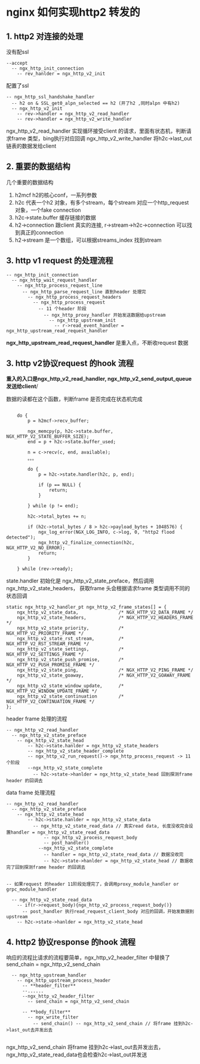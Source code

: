 # nginx 如何实现http2 转发的

## 1. http2 对连接的处理
没有配ssl
```
--accept
  -- ngx_http_init_connection
    -- rev_hanlder = ngx_http_v2_init

```

配置了ssl
```
-- ngx_http_ssl_handshake_handler
  -- h2 on & SSL_get0_alpn_selected == h2 (开了h2 ,同时alpn 中有h2)
  -- ngx_http_v2_init
    -- rev->handler = ngx_http_v2_read_handler
    -- rev->handler = ngx_http_v2_write_handler
```

ngx_http_v2_read_handler 实现循环接受client 的请求，里面有状态机，判断请求frame 类型，bing执行对应回调
ngx_http_v2_write_handler 将h2c->last_out 链表的数据发给client

## 2. 重要的数据结构
几个重要的数据结构
1. h2mcf h2的核心conf，一系列参数
2. h2c 代表一个h2 对象，有多个stream，每个stream 对应一个http_request 对象，一个fake connection
3. h2c->state.buffer 缓存链接的数据
4. h2->connection 跟client 真实的连接, r->stream->h2c->connection 可以找到真正的connection
5. h2->stream 是一个数组，可以根据streams_index 找到stream

## 3. http v1 request 的处理流程
```
-- ngx_http_init_connection
  -- ngx_http_wait_request_handler
    -- ngx_http_process_request_line
      -- ngx_http_parse_request_line 直到header 处理完
        -- ngx_http_process_request_headers
          -- ngx_http_process_request
            -- 11 个header 阶段
              -- ngx_http_proxy_handler 开始发送数据给upstream
                -- ngx_http_upstream_init
                  -- r->read_event_handler = ngx_http_upstream_read_request_handler

```
**ngx_http_upstream_read_request_handler**  是重入点，不断收request 数据

## 3. http v2协议request 的hook 流程

**重入的入口是ngx_http_v2_read_handler, ngx_http_v2_send_output_queue 发送给client**/


数据的读都在这个函数，判断frame 是否完成在状态机完成

```

    do {
        p = h2mcf->recv_buffer;

        ngx_memcpy(p, h2c->state.buffer, NGX_HTTP_V2_STATE_BUFFER_SIZE);
        end = p + h2c->state.buffer_used;

        n = c->recv(c, end, available);
        。。。

        do {
            p = h2c->state.handler(h2c, p, end);

            if (p == NULL) {
                return;
            }

        } while (p != end);

        h2c->total_bytes += n;

        if (h2c->total_bytes / 8 > h2c->payload_bytes + 1048576) {
            ngx_log_error(NGX_LOG_INFO, c->log, 0, "http2 flood detected");
            ngx_http_v2_finalize_connection(h2c, NGX_HTTP_V2_NO_ERROR);
            return;
        }

    } while (rev->ready);
```

state.handler 初始化是 ngx_http_v2_state_preface，然后调用ngx_http_v2_state_headers，
获取frame 头会根据请求frame 类型调用不同的状态回调
```
static ngx_http_v2_handler_pt ngx_http_v2_frame_states[] = {
    ngx_http_v2_state_data,               /* NGX_HTTP_V2_DATA_FRAME */
    ngx_http_v2_state_headers,            /* NGX_HTTP_V2_HEADERS_FRAME */
    ngx_http_v2_state_priority,           /* NGX_HTTP_V2_PRIORITY_FRAME */
    ngx_http_v2_state_rst_stream,         /* NGX_HTTP_V2_RST_STREAM_FRAME */
    ngx_http_v2_state_settings,           /* NGX_HTTP_V2_SETTINGS_FRAME */
    ngx_http_v2_state_push_promise,       /* NGX_HTTP_V2_PUSH_PROMISE_FRAME */
    ngx_http_v2_state_ping,               /* NGX_HTTP_V2_PING_FRAME */
    ngx_http_v2_state_goaway,             /* NGX_HTTP_V2_GOAWAY_FRAME */
    ngx_http_v2_state_window_update,      /* NGX_HTTP_V2_WINDOW_UPDATE_FRAME */
    ngx_http_v2_state_continuation        /* NGX_HTTP_V2_CONTINUATION_FRAME */
};
```
header frame 处理的流程
```
-- ngx_http_v2_read_handler
  -- ngx_http_v2_state_preface
    -- ngx_http_v2_state_head
        -- h2c->state.hanlder = ngx_http_v2_state_headers
        -- ngx_http_v2_state_header_complete
        -- ngx_http_v2_run_request()-> ngx_http_process_request -> 11个阶段
        --ngx_http_v2_state_complete
          -- h2c->state->hanlder = ngx_http_v2_state_head 回到探测frame header 的回调去

```

data frame 处理流程
```
-- ngx_http_v2_read_handler
  -- ngx_http_v2_state_preface
    -- ngx_http_v2_state_head
        -- h2c->state.hanlder = ngx_http_v2_state_data
          -- ngx_http_v2_state_read_data // 真实read data, 长度没收完会设置handler = ngx_http_v2_state_read_data
              -- ngx_http_v2_process_request_body
              -- post_handler()
            --ngx_http_v2_state_complete
              -- handler = ngx_http_v2_state_read_data // 数据没收完
              -- h2c->state->hanlder = ngx_http_v2_state_head // 数据收完了回到探测frame header 的回调去


-- 如果request 的header 11阶段处理完了，会调用proxy_module_handler or grpc_module_handler

  -- ngx_http_v2_state_read_data
    -- if(r->request_body){ngx_http_v2_process_request_body()}
      -- post_handler 执行read_request_client_body 对应的回调，开始发数据到upstream
    -- h2c->state->hanlder = ngx_http_v2_state_head

```


## 4. http2 协议response 的hook 流程

响应的流程比请求的流程要简单，ngx_http_v2_header_filter 中替换了send_chain = ngx_http_v2_send_chain

```
  -- ngx_http_upstream_handler
    -- ngx_http_upstream_process_header
      -- **header_filter**
      --......
      --ngx_http_v2_header_filter
        -- send_chain = ngx_http_v2_send_chain
          
      -- **body_filter**
        -- ngx_write_filter
          -- send_chain() -- ngx_http_v2_send_chain // 将frame 挂到h2c->last_out去并发出去
  
```

ngx_http_v2_send_chain 将frame 挂到h2c->last_out去并发出去，ngx_http_v2_state_read_data也会检查h2c->last_out并发送

